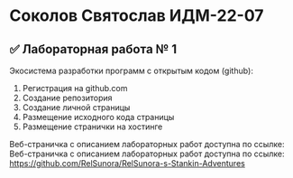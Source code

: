 # Соколов Святослав ИДМ-22-07
## ✅ Лабораторная работа № 1
Экосистема разработки программ с открытым кодом (github):
1. Регистрация на github.com
2. Создание репозитория
3. Создание личной страницы
4. Размещение исходного кода страницы
5. Размещение странички на хостинге

Веб-страничка с описанием лабораторных работ доступна по ссылке: 
Веб-страничка с описанием лабораторных работ доступна по ссылке: https://github.com/RelSunora/RelSunora-s-Stankin-Adventures
